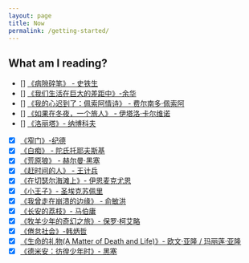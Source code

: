```yaml
---
layout: page
title: Now
permalink: /getting-started/
---
```



## What am I reading?
- [] [《病隙碎笔》 - 史铁生](https://book.douban.com/subject/20476928/)
- [] [《我们生活在巨大的差距中》-余华](https://book.douban.com/subject/26291216/)
- [] [《我的心迟到了：佩索阿情诗》 - 费尔南多·佩索阿](https://book.douban.com/subject/35221710/)
- [] [《如果在冬夜，一个旅人》 - 伊塔洛·卡尔维诺](https://book.douban.com/subject/10555535/)
- [] [《洛丽塔》- 纳博科夫](https://book.douban.com/subject/1465324/)
- [x] [《窄门》-纪德](https://book.douban.com/subject/30331835/)
- [x] [《白痴》 - 陀氏托耶夫斯基](https://book.douban.com/subject/25887933/)
- [x] [《荒原狼》 - 赫尔曼·黑塞](https://book.douban.com/subject/36214250/)
- [x] [《赶时间的人》 - 王计兵](https://book.douban.com/subject/36248699/)
- [x] [《在切瑟尔海滩上》- 伊恩麦克尤恩](https://book.douban.com/subject/30159097/)
- [x] [《小王子》- 圣埃克苏佩里](https://book.douban.com/subject/1084336/)
- [x] [《我曾走在崩溃的边缘》 - 俞敏洪](https://book.douban.com/subject/33414023/)
- [x] [《长安的荔枝》- 马伯庸](https://book.douban.com/subject/36104107/)
- [x] [《牧羊少年的奇幻之旅》- 保罗·柯艾略](https://book.douban.com/subject/3608208/)
- [x] [《倦怠社会》-韩炳哲](https://book.douban.com/subject/33442259/)
- [x] [《生命的礼物(A Matter of Death and Life)》- 欧文·亚隆 / 玛丽莲·亚隆](https://book.douban.com/subject/36374635/)
- [x] [《德米安：彷徨少年时》- 黑塞](https://book.douban.com/subject/3578470/)
